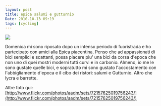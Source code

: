 ```yaml
---
layout: post
title: epica salumi e gutturnio
Date: 2010-10-13 09:19
tags: [cycling]
---
```

 

[![](http://dl.dropbox.com/u/179731/1304597870.jpg)](http://www.flickr.com/photos/aadm/sets/72157625019756243)

Domenica mi sono riposato dopo un intenso periodo di fuoristrada e ho
partecipato con amici alla Epica piacentina. Penso che ad appassionati di bici
semplici e scattanti, possa piacere piu' una bici da corsa d'epoca che non uno
di quei mostri moderni tutti curvi e in carbonio. Almeno, io me le sono
gustate quelle bici, e sopratutto mi sono gustato l'accostamento con
l'abbigliamento d'epoca e il cibo dei ristori: salumi e Gutturnio. Altro che
lycra e barrette.

Altre foto qui: [http://www.flickr.com/photos/aadm/sets/72157625019756243/](http://www.flickr.com/photos/aadm/sets/72157625019756243/)
